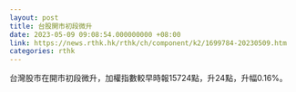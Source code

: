 ```yaml
---
layout: post
title: 台股開市初段微升
date: 2023-05-09 09:08:54.000000000 +08:00
link: https://news.rthk.hk/rthk/ch/component/k2/1699784-20230509.htm
categories: rthk
---
```


台灣股市在開市初段微升，加權指數較早時報15724點，升24點，升幅0.16%。
